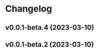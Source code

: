 # Changelog

<!--next-version-placeholder-->

## v0.0.1-beta.4 (2023-03-10)


## v0.0.1-beta.2 (2023-03-10)

